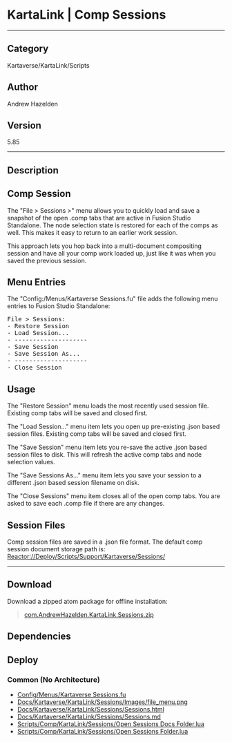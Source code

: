 # KartaLink | Comp Sessions
___

## Category
Kartaverse/KartaLink/Scripts

## Author
Andrew Hazelden

## Version
5.85

___

## Description
<h2>Comp Session</h2>

<p>The "File &gt; Sessions &gt;" menu allows you to quickly load and save a snapshot of the open .comp tabs that are active in Fusion Studio Standalone. The node selection state is restored for each of the comps as well. This makes it easy to return to an earlier work session.</p>

<p>This approach lets you hop back into a multi-document compositing session and have all your comp work loaded up, just like it was when you saved the previous session.</p>

<h2>Menu Entries</h2>

<p>The "Config:/Menus/Kartaverse Sessions.fu" file adds the following menu entries to Fusion Studio Standalone:</p>

<pre>File > Sessions:
- Restore Session
- Load Session...
- --------------------
- Save Session
- Save Session As...
- --------------------
- Close Session
</pre>

<h2>Usage</h2>

<p>The "Restore Session" menu loads the most recently used session file. Existing comp tabs will be saved and closed first.</p>
<p>The "Load Session..." menu item lets you open up pre-existing .json based session files. Existing comp tabs will be saved and closed first.</p>
<p>The "Save Session" menu item lets you re-save the active .json based session files to disk. This will refresh the active comp tabs and node selection values.</p>
<p>The "Save Sessions As..." menu item lets you save your session to a different .json based session filename on disk.</p>
<p>The "Close Sessions" menu item closes all of the open comp tabs. You are asked to save each .comp file if there are any changes.</p>

<h2>Session Files</h2>

<p>Comp session files are saved in a .json file format. The default comp session document storage path is:<br>
<a href="file://Reactor:/Deploy/Scripts/Support/Kartaverse/Sessions/">Reactor://Deploy/Scripts/Support/Kartaverse/Sessions/</a></p>


___

## Download

Download a zipped atom package for offline installation:
> [com.AndrewHazelden.KartaLink.Sessions.zip](https://gitlab.com/WeSuckLess/Reactor/-/archive/master/Reactor-master.zip?path=Atoms/com.AndrewHazelden.KartaLink.Sessions)  

## Dependencies

## Deploy

### Common (No Architecture)

<ul>
<li><a href="https://gitlab.com/WeSuckLess/Reactor/-/blob/master/Atoms/com.AndrewHazelden.KartaLink.Sessions/Config/Menus/Kartaverse Sessions.fu?ref_type=heads">Config/Menus/Kartaverse Sessions.fu</a></li>
<li><a href="https://gitlab.com/WeSuckLess/Reactor/-/blob/master/Atoms/com.AndrewHazelden.KartaLink.Sessions/Docs/Kartaverse/KartaLink/Sessions/Images/file_menu.png?ref_type=heads">Docs/Kartaverse/KartaLink/Sessions/Images/file_menu.png</a></li>
<li><a href="https://gitlab.com/WeSuckLess/Reactor/-/blob/master/Atoms/com.AndrewHazelden.KartaLink.Sessions/Docs/Kartaverse/KartaLink/Sessions/Sessions.html?ref_type=heads">Docs/Kartaverse/KartaLink/Sessions/Sessions.html</a></li>
<li><a href="https://gitlab.com/WeSuckLess/Reactor/-/blob/master/Atoms/com.AndrewHazelden.KartaLink.Sessions/Docs/Kartaverse/KartaLink/Sessions/Sessions.md?ref_type=heads">Docs/Kartaverse/KartaLink/Sessions/Sessions.md</a></li>
<li><a href="https://gitlab.com/WeSuckLess/Reactor/-/blob/master/Atoms/com.AndrewHazelden.KartaLink.Sessions/Scripts/Comp/KartaLink/Sessions/Open Sessions Docs Folder.lua?ref_type=heads">Scripts/Comp/KartaLink/Sessions/Open Sessions Docs Folder.lua</a></li>
<li><a href="https://gitlab.com/WeSuckLess/Reactor/-/blob/master/Atoms/com.AndrewHazelden.KartaLink.Sessions/Scripts/Comp/KartaLink/Sessions/Open Sessions Folder.lua?ref_type=heads">Scripts/Comp/KartaLink/Sessions/Open Sessions Folder.lua</a></li>
</ul>
